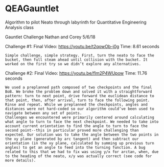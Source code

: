 # QEAGauntlet
Algorithm to pilot Neato through labyrinth for Quantitative Engineering Analysis class

Gauntlet Challenge
Nathan and Corey
5/6/18

Challenge #1:
	Final Video: https://youtu.be/t2qowOb-j0g
	Time: 8.61 seconds

	Simple challenge, simple strategy. First, turn the neato to face the bucket, then full steam ahead until collision with the bucket. It worked on the first try so we didn’t explore any alternatives.

Challenge #2:
	Final Video: https://youtu.be/fIm2P4WUpow
	Time: 11.76 seconds

	We used a preplanned path composed of two checkpoints and the final BoB. We broke the problem down and solved it with a straightforward pattern: turn to next point, drive forward the euclidean distance to that point, then, after arrival, turn to face the following point. Rinse and repeat. While we preplanned the checkpoints, angles and distances were not hard-coded so our algorithm could’ve been used to navigate between any set of points.
	Challenges we encountered were primarily centered around calculating what angle to turn to face the next checkpoint. We needed to take into account current orientation to find the angle to turn to face the second point--this in particular proved more challenging than expected. Our solution was to take the angle between the two points in the xy plane (generated by arc tangent) and then subtract our orientation (in the xy plane, calculated by summing up previous turn angles) to get an angle to feed into the turning function. A bug related to this that we had to fix was using y/x for arctan, when, due to the heading of the neato, x/y was actually correct (see code for more details).
